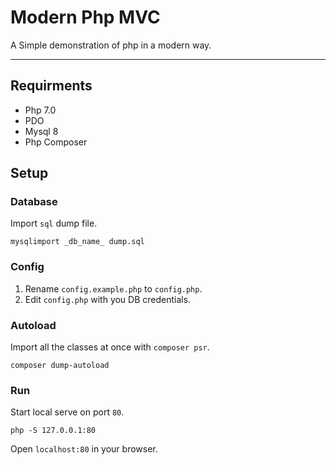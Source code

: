 # Modern Php MVC
A Simple demonstration of php in a modern way.

---

## Requirments
* Php 7.0
* PDO
* Mysql 8
* Php Composer

## Setup
### Database
Import `sql` dump file.
```
mysqlimport _db_name_ dump.sql
```

### Config
1. Rename `config.example.php` to `config.php`.
2. Edit `config.php` with you DB credentials.

### Autoload
Import all the classes at once with `composer psr`.
```
composer dump-autoload
```

### Run
Start local serve on port `80`.
```
php -S 127.0.0.1:80
```
Open `localhost:80` in your browser.
